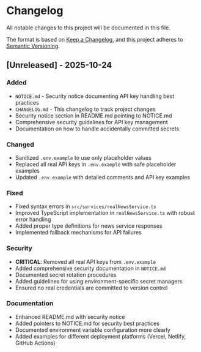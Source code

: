 # Changelog

All notable changes to this project will be documented in this file.

The format is based on [Keep a Changelog](https://keepachangelog.com/en/1.0.0/),
and this project adheres to [Semantic Versioning](https://semver.org/spec/v2.0.0.html).

## [Unreleased] - 2025-10-24

### Added
- `NOTICE.md` - Security notice documenting API key handling best practices
- `CHANGELOG.md` - This changelog to track project changes
- Security notice section in README.md pointing to NOTICE.md
- Comprehensive security guidelines for API key management
- Documentation on how to handle accidentally committed secrets

### Changed
- Sanitized `.env.example` to use only placeholder values
- Replaced all real API keys in `.env.example` with safe placeholder examples
- Updated `.env.example` with detailed comments and API key examples

### Fixed
- Fixed syntax errors in `src/services/realNewsService.ts`
- Improved TypeScript implementation in `realNewsService.ts` with robust error handling
- Added proper type definitions for news service responses
- Implemented fallback mechanisms for API failures

### Security
- **CRITICAL**: Removed all real API keys from `.env.example`
- Added comprehensive security documentation in `NOTICE.md`
- Documented secret rotation procedures
- Added guidelines for using environment-specific secret managers
- Ensured no real credentials are committed to version control

### Documentation
- Enhanced README.md with security notice
- Added pointers to NOTICE.md for security best practices
- Documented environment variable configuration more clearly
- Added examples for different deployment platforms (Vercel, Netlify, GitHub Actions)
